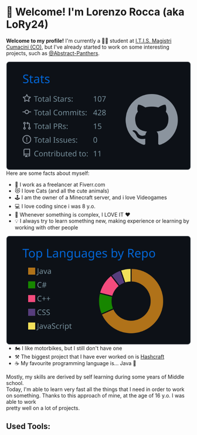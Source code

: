 # 👋 Welcome! I'm Lorenzo Rocca (aka LoRy24)
**Welcome to my profile!** I'm currently a 🧑‍🎓 student at [I.T.I.S. Magistri Cumacini (CO)](https://www.magistricumacini.edu.it/), but
I've already started to work on some interesting projects, such as [@Abstract-Panthers](https://github.com/Abstract-Panthers).
<br>

<a href=".">
    <img src="https://raw.githubusercontent.com/LoRy24/LoRy24/master/profile-summary-card-output/github_dark/3-stats.svg" align="right">
</a>

Here are some facts about myself:
- 🏢 I work as a freelancer at Fiverr.com
- 😻 I love Cats (and all the cute animals)
- 🕹️ I am the owner of a Minecraft server, and i love Videogames
- 💻 I love coding since i was 8 y.o.
- 🤯 Whenever something is complex, I LOVE IT ❤️
- 💡 I always try to learn something new, making experience or learning by <br> working with other people

<a href=".">
    <img src="https://raw.githubusercontent.com/LoRy24/LoRy24/master/profile-summary-card-output/github_dark/1-repos-per-language.svg" align="right">
</a>

- 🏍️ I like motorbikes, but I still don't have one
- ⚒️ The biggest project that I have ever worked on is [Hashcraft](https://github.com/LoRy24/Hashcraft)
- ☕ My favourite programming language is... Java 🥰

Mostly, my skills are derived by self learning during some years of Middle school. <br>
Today, I'm able to learn very fast all the things that I need in order to work <br> on something.
Thanks to this approach of mine, at the age of 16 y.o. I was able to work <br> 
pretty well on a lot of projects.

## Used Tools:

